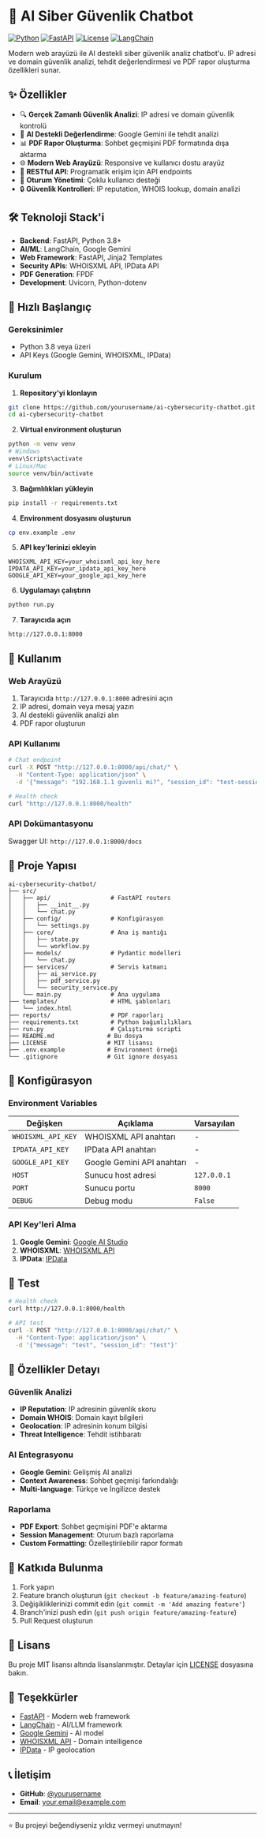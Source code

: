 # 🤖 AI Siber Güvenlik Chatbot

[![Python](https://img.shields.io/badge/Python-3.8+-blue.svg)](https://www.python.org/downloads/)
[![FastAPI](https://img.shields.io/badge/FastAPI-0.100+-green.svg)](https://fastapi.tiangolo.com/)
[![License](https://img.shields.io/badge/License-MIT-yellow.svg)](LICENSE)
[![LangChain](https://img.shields.io/badge/LangChain-0.1+-orange.svg)](https://langchain.com/)

Modern web arayüzü ile AI destekli siber güvenlik analiz chatbot'u. IP adresi ve domain güvenlik analizi, tehdit değerlendirmesi ve PDF rapor oluşturma özellikleri sunar.

## ✨ Özellikler

- 🔍 **Gerçek Zamanlı Güvenlik Analizi**: IP adresi ve domain güvenlik kontrolü
- 🤖 **AI Destekli Değerlendirme**: Google Gemini ile tehdit analizi
- 📊 **PDF Rapor Oluşturma**: Sohbet geçmişini PDF formatında dışa aktarma
- 🌐 **Modern Web Arayüzü**: Responsive ve kullanıcı dostu arayüz
- 🔌 **RESTful API**: Programatik erişim için API endpoints
- 💾 **Oturum Yönetimi**: Çoklu kullanıcı desteği
- 🔒 **Güvenlik Kontrolleri**: IP reputation, WHOIS lookup, domain analizi

## 🛠️ Teknoloji Stack'i

- **Backend**: FastAPI, Python 3.8+
- **AI/ML**: LangChain, Google Gemini
- **Web Framework**: FastAPI, Jinja2 Templates
- **Security APIs**: WHOISXML API, IPData API
- **PDF Generation**: FPDF
- **Development**: Uvicorn, Python-dotenv

## 🚀 Hızlı Başlangıç

### Gereksinimler

- Python 3.8 veya üzeri
- API Keys (Google Gemini, WHOISXML, IPData)

### Kurulum

1. **Repository'yi klonlayın**
```bash
git clone https://github.com/yourusername/ai-cybersecurity-chatbot.git
cd ai-cybersecurity-chatbot
```

2. **Virtual environment oluşturun**
```bash
python -m venv venv
# Windows
venv\Scripts\activate
# Linux/Mac
source venv/bin/activate
```

3. **Bağımlılıkları yükleyin**
```bash
pip install -r requirements.txt
```

4. **Environment dosyasını oluşturun**
```bash
cp env.example .env
```

5. **API key'lerinizi ekleyin**
```env
WHOISXML_API_KEY=your_whoisxml_api_key_here
IPDATA_API_KEY=your_ipdata_api_key_here
GOOGLE_API_KEY=your_google_api_key_here
```

6. **Uygulamayı çalıştırın**
```bash
python run.py
```

7. **Tarayıcıda açın**
```
http://127.0.0.1:8000
```

## 📖 Kullanım

### Web Arayüzü

1. Tarayıcıda `http://127.0.0.1:8000` adresini açın
2. IP adresi, domain veya mesaj yazın
3. AI destekli güvenlik analizi alın
4. PDF rapor oluşturun

### API Kullanımı

```bash
# Chat endpoint
curl -X POST "http://127.0.0.1:8000/api/chat/" \
  -H "Content-Type: application/json" \
  -d '{"message": "192.168.1.1 güvenli mi?", "session_id": "test-session"}'

# Health check
curl "http://127.0.0.1:8000/health"
```

### API Dokümantasyonu

Swagger UI: `http://127.0.0.1:8000/docs`

## 📁 Proje Yapısı

```
ai-cybersecurity-chatbot/
├── src/
│   ├── api/                 # FastAPI routers
│   │   ├── __init__.py
│   │   └── chat.py
│   ├── config/              # Konfigürasyon
│   │   └── settings.py
│   ├── core/                # Ana iş mantığı
│   │   ├── state.py
│   │   └── workflow.py
│   ├── models/              # Pydantic modelleri
│   │   └── chat.py
│   ├── services/            # Servis katmanı
│   │   ├── ai_service.py
│   │   ├── pdf_service.py
│   │   └── security_service.py
│   └── main.py              # Ana uygulama
├── templates/               # HTML şablonları
│   └── index.html
├── reports/                 # PDF raporları
├── requirements.txt         # Python bağımlılıkları
├── run.py                   # Çalıştırma scripti
├── README.md               # Bu dosya
├── LICENSE                 # MIT lisansı
├── .env.example            # Environment örneği
└── .gitignore              # Git ignore dosyası
```

## 🔧 Konfigürasyon

### Environment Variables

| Değişken | Açıklama | Varsayılan |
|----------|----------|------------|
| `WHOISXML_API_KEY` | WHOISXML API anahtarı | - |
| `IPDATA_API_KEY` | IPData API anahtarı | - |
| `GOOGLE_API_KEY` | Google Gemini API anahtarı | - |
| `HOST` | Sunucu host adresi | `127.0.0.1` |
| `PORT` | Sunucu portu | `8000` |
| `DEBUG` | Debug modu | `False` |

### API Key'leri Alma

1. **Google Gemini**: [Google AI Studio](https://makersuite.google.com/app/apikey)
2. **WHOISXML**: [WHOISXML API](https://user.whoisxmlapi.com/)
3. **IPData**: [IPData](https://ipdata.co/)

## 🧪 Test

```bash
# Health check
curl http://127.0.0.1:8000/health

# API test
curl -X POST "http://127.0.0.1:8000/api/chat/" \
  -H "Content-Type: application/json" \
  -d '{"message": "test", "session_id": "test"}'
```

## 📝 Özellikler Detayı

### Güvenlik Analizi
- **IP Reputation**: IP adresinin güvenlik skoru
- **Domain WHOIS**: Domain kayıt bilgileri
- **Geolocation**: IP adresinin konum bilgisi
- **Threat Intelligence**: Tehdit istihbaratı

### AI Entegrasyonu
- **Google Gemini**: Gelişmiş AI analizi
- **Context Awareness**: Sohbet geçmişi farkındalığı
- **Multi-language**: Türkçe ve İngilizce destek

### Raporlama
- **PDF Export**: Sohbet geçmişini PDF'e aktarma
- **Session Management**: Oturum bazlı raporlama
- **Custom Formatting**: Özelleştirilebilir rapor formatı

## 🤝 Katkıda Bulunma

1. Fork yapın
2. Feature branch oluşturun (`git checkout -b feature/amazing-feature`)
3. Değişikliklerinizi commit edin (`git commit -m 'Add amazing feature'`)
4. Branch'inizi push edin (`git push origin feature/amazing-feature`)
5. Pull Request oluşturun

## 📄 Lisans

Bu proje MIT lisansı altında lisanslanmıştır. Detaylar için [LICENSE](LICENSE) dosyasına bakın.

## 🙏 Teşekkürler

- [FastAPI](https://fastapi.tiangolo.com/) - Modern web framework
- [LangChain](https://langchain.com/) - AI/LLM framework
- [Google Gemini](https://ai.google.dev/) - AI model
- [WHOISXML API](https://user.whoisxmlapi.com/) - Domain intelligence
- [IPData](https://ipdata.co/) - IP geolocation

## 📞 İletişim

- **GitHub**: [@yourusername](https://github.com/yourusername)
- **Email**: your.email@example.com

---

⭐ Bu projeyi beğendiyseniz yıldız vermeyi unutmayın!

